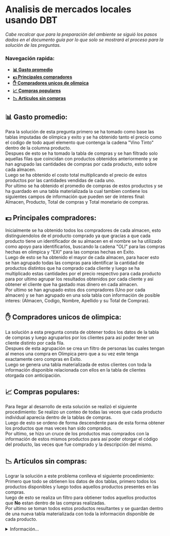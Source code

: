 # Analisis de mercados locales usando DBT

*Cabe recalcar que para la preparación del ambiente se siguió los pasos dados en el documento guía por lo que solo se mostrará el proceso para la solución de las preguntas.*

### Navegación rapida:
* **[:bar_chart: Gasto promedio](#bar_chart-Gasto-promedio)**
* **[:dollar: Principales compradores](#dollar-Principales-compradores)**
* **[:hand: Compradores unicos de olimpica](#hand-Compradores-unicos-de-olimpica)**
* **[:chart_with_upwards_trend: Compras populares](#chat-with-upwards-trend-Compras-populares)**
* **[:chart_with_downwards_trend: Artículos sin compras](#chart-with-downwards-trend-Artículos-sin-compras)**

## :bar_chart: Gasto promedio:
Para la solución de esta pregunta primero se ha tomado como base las tablas imputadas de olimpica y exito y se ha obtenido tanto el precio como el codigo de todo aquel elemento que contenga la cadena "Vino Tinto" dentro de la columna producto. <br>
Despues de esto se ha tomado la tabla de compras y se han filtrado solo aquellas filas que coincidan con productos obtenidos anteriormente y se han agrupado las cantidades de compras por cada producto, esto sobre cada almacen. <br>
Luego se ha obtenido el costo total multiplicando el precio de estos productos por las cantidades vendidas de cada uno. <br>
Por ultimo se ha obtenido el promedio de compras de estos productos y se ha guardado en una tabla materializada la cual tambien contiene los siguientes campos de información que pueden ser de interes final: Almacen, Producto, Total de compras y Total monetario de compras.

## :dollar: Principales compradores:
Inicialmente se ha obtenido todos los compradores de cada almacen, esto distinguiendolos de el producto comprado ya que gracias a que cada producto tiene un identificador de su almacen en el nombre se ha utilizado como apoyo para identificarlos, buscando la cadena "OLI" para las compras hechas en olimpica y "EXI" para las compras hechas en Exito. <br>
Luego de esto se ha obtenido el mayor de cada almacen, para hacer esto se han agrupado todas las compras para identificar la cantidad de productos distintos que ha comprado cada cliente y luego  se ha multiplicado estas cantidades por el precio respectivo para cada producto para por ultimo agrupar los resultados obtenidos por cada cliente y asi obtener el cliente que ha gastado mas dinero en cada almacen. <br>
Por ultimo se han agrupado estos dos compradores (Uno por cada almacen) y se han agrupado en una sola tabla con información de posible interes: (Almacen, Codigo, Nombre, Apellido y su Total de Compras).

## :hand: Compradores unicos de olimpica:
La solución a esta pregunta consta de obtener todos los datos de la tabla de compras y luego agruparlos por los clientes para asi poder tener un cliente distinto por cada fila. <br>
Despues de esta agrupación se crea un filtro de personas las cuales tengan al menos una compra en Olimpica pero que a su vez este tenga exactamente cero compras en Exito. <br>
Luego se genera una tabla materializada de estos clientes con toda la información disponible relacionada con ellos en la tabla de clientes otorgada con anticipación.

## :chart_with_upwards_trend: Compras populares: 
Para llegar al desarrollo de esta solución se realizó el siguiente procedimiento:
Se realizo un conteo de todas las veces que cada producto individual aparecia dentro de la tablas de compras. <br>
Luego de esto se ordeno de forma descendente para de esta forma obtener los productos que mas veces han sido comprados. <br>
Por ultimo, se hizo un cruce de los productos mas comprados con la información de estos mismos productos para así poder otorgar el código del producto, las veces que fue comprado y la descripción del mismo.

## :chart_with_downwards_trend: Artículos sin compras:
Lograr la solución a este problema conlleva el siguiente procedimiento: <br>
Primero que todo se obtienen los datos de dos tablas, primero todos los productos disponibles y luego todos aquellos productos presentes en las compras. <br>
luego de esto se realiza un filtro para obtiener todos aquellos productos que **No** estan dentro de las compras realizadas. <br>
Por ultimo se toman todos estos productos resultantes y se guardan dentro de una nueva tabla materializada con toda la información disponible de cada producto. 

<details>
    <summary>Información...</summary>

:shipit: **Integrantes**
* Christian Manga Arrazola
* Nefer Medina Ricaurte
* Natalia Mendoza Acosta

:computer: **Asignatura** <br>
*Minería de datos 202330*

:school_satchel: **Programa academico** <br>
*Ingenieria de sistemas y computación*

:mortar_board: **Institución** <br>
*Universidad del Norte
</details>

